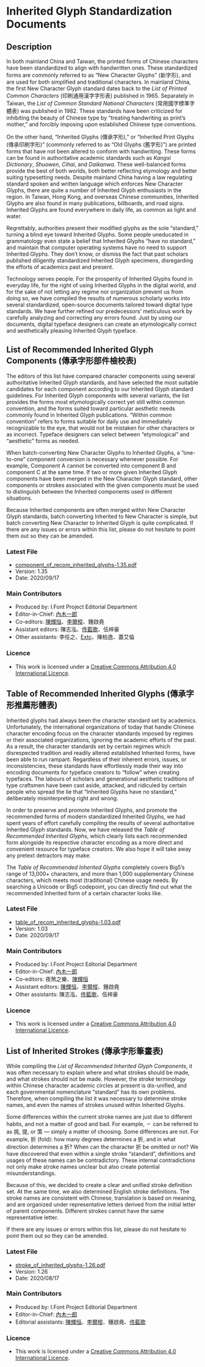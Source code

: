 # Inherited Glyph Standardization Documents

## Description

In both mainland China and Taiwan, the printed forms of Chinese characters have been standardized to align with handwritten ones. These standardized forms are commonly referred to as “New Character Glyphs” (新字形), and are used for both simplified and traditional characters. In mainland China, the first New Character Glyph standard dates back to the *List of Printed Common Characters* (印刷通用漢字字形表) published in 1965. Separately in Taiwan, the *List of Common Standard National Characters* (常用國字標準字體表) was published in 1982. These standards have been criticized for inhibiting the beauty of Chinese type by “treating handwriting as print’s mother,” and forcibly imposing upon established Chinese type conventions.

On the other hand, “Inherited Glyphs (傳承字形),” or “Inherited Print Glyphs (傳承印刷字形)” (commonly referred to as “Old Glyphs (舊字形)”) are printed forms that have not been altered to conform with handwriting. These forms can be found in authoritative academic standards such as *Kangxi Dictionary*, *Shuowen*, *Cihai*, and *Daikanwa*. These well-balanced forms provide the best of both worlds, both better reflecting etymology and better suiting typesetting needs. Despite mainland China having a law regulating standard spoken and written language which enforces New Character Glyphs, there are quite a number of Inherited Glyph enthusiasts in the region. In Taiwan, Hong Kong, and overseas Chinese communities, Inherited Glyphs are also found in many publications, billboards, and road signs. Inherited Glyphs are found everywhere in daily life, as common as light and water.

Regrettably, authorities present their modified glyphs as the sole “standard,” turning a blind eye toward Inherited Glyphs. Some people uneducated in grammatology even state a belief that Inherited Glyphs “have no standard,” and maintain that computer operating systems have no need to support Inherited Glyphs. They don’t know, or dismiss the fact that past scholars published diligently standardized Inherited Glyph specimens, disregarding the efforts of academics past and present.

Technology serves people. For the prosperity of Inherited Glyphs found in everyday life, for the right of using Inherited Glyphs in the digital world, and for the sake of not letting any regime nor organization prevent us from doing so, we have compiled the results of numerous scholarly works into several standardized, open-source documents tailored toward digital type standards. We have further refined our predecessors’ meticulous work by carefully analyzing and correcting any errors found. Just by using our documents, digital typeface designers can create an etymologically correct and aesthetically pleasing Inherited Glyph typeface.

## List of Recommended Inherited Glyph Components (傳承字形部件檢校表)

The editors of this list have compared character components using several authoritative Inherited Glyph standards, and have selected the most suitable candidates for each component according to our Inherited Glyph standard guidelines. For Inherited Glyph components with several variants, the list provides the forms most etymologically correct yet still within common convention, and the forms suited toward particular aesthetic needs commonly found in Inherited Glyph publications.  “Within common convention” refers to forms suitable for daily use and immediately recognizable to the eye, that would not be mistaken for other characters or as incorrect. Typeface designers can select between “etymological” and “aesthetic” forms as needed.

When batch-converting New Character Glyphs to Inherited Glyphs, a “one-to-one” component conversion is necessary whenever possible. For example, Component A cannot be converted into component B and component C at the same time. If two or more given Inherited Glyph components have been merged in the New Character Glyph standard, other components or strokes associated with the given components must be used to distinguish between the Inherited components used in different situations.

Because Inherited components are often merged within New Character Glyph standards, batch converting Inherited to New Character is simple, but batch converting New Character to Inherited Glyph is quite complicated. If there are any issues or errors within this list, please do not hesitate to point them out so they can be amended.

### Latest File

* [component_of_recom_inherited_glyphs-1.35.pdf](component_of_recom_inherited_glyphs-1.35.pdf)
* Version: 1.35
* Date: 2020/09/17

### Main Contributors

* Produced by: I.Font Project Editorial Department
* Editor-in-Chief: [內木一郎](https://github.com/SyaoranHinata)
* Co-editors: [陳輝恒](https://github.com/hfhchan)、[李爾樅](https://github.com/Zonz-Ly)、鍾啟堯
* Assistant editors: 陳志泓、[佟藍歌](https://github.com/aikahiiragi)、伍梓豪
* Other assistants: 李任之、[Extc](https://github.com/extc)、陳柏逸、蓋艾倫

### Licence

* This work is licensed under a [Creative Commons Attribution 4.0 International Licence](https://creativecommons.org/licenses/by/4.0/).

## Table of Recommended Inherited Glyphs (傳承字形推薦形體表)

Inherited glyphs had always been the character standard set by academics. Unfortunately, the international organizations of today that handle Chinese character encoding focus on the character standards imposed by regimes or their associated organizations, ignoring the academic efforts of the past. As a result, the character standards set by certain regimes which disrespected tradition and readily altered established Inherited forms, have been able to run rampant. Regardless of their inherent errors, issues, or inconsistencies, these standards have effortlessly made their way into encoding documents for typeface creators to “follow” when creating typefaces. The labours of scholars and generational aesthetic traditions of type craftsmen have been cast aside, attacked, and ridiculed by certain people who spread the lie that “Inherited Glyphs have no standard,” deliberately misinterpreting right and wrong.

In order to preserve and promote Inherited Glyphs, and promote the recommended forms of modern standardized Inherited Glyphs, we had spent years of effort carefully compiling the results of several authoritative Inherited Glyph standards. Now, we have released the *Table of Recommended Inherited Glyphs*, which clearly lists each recommended form alongside its respective character encoding as a more direct and convenient resource for typeface creators. We also hope it will take away any pretext detractors may make.

The *Table of Recommended Inherited Glyphs* completely covers Big5’s range of 13,000+ characters, and more than 1,000 supplementary Chinese characters, which meets most (traditional) Chinese usage needs. By searching a Unicode or Big5 codepoint, you can directly find out what the recommended Inherited form of a certain character looks like.

### Latest File

* [table_of_recom_inherited_glyphs-1.03.pdf](table_of_recom_inherited_glyphs-1.03.pdf)
* Version: 1.03
* Date: 2020/09/17

### Main Contributors

* Produced by: I.Font Project Editorial Department
* Editor-in-Chief: [內木一郎](https://github.com/SyaoranHinata)
* Co-editors: 夜煞之樂、[陳輝恒](https://github.com/hfhchan)
* Assistant editors: [陳輝恒](https://github.com/hfhchan)、[李爾樅](https://github.com/Zonz-Ly)、鍾啟堯
* Other assistants: 陳志泓、[佟藍歌](https://github.com/aikahiiragi)、伍梓豪

### Licence

* This work is licensed under a [Creative Commons Attribution 4.0 International Licence](https://creativecommons.org/licenses/by/4.0/).

## List of Inherited Strokes (傳承字形筆畫表)

While compiling the *List of Recommended Inherited Glyph Components*, it was often necessary to explain where and what strokes should be made, and what strokes should not be made. However, the stroke terminology within Chinese character academic circles at present is dis-unified, and each governmental nomenclature “standard” has its own problems. Therefore, when compiling the list it was necessary to determine stroke names, and even the names of strokes unused within Inherited Glyphs.

Some differences within the current stroke names are just due to different habits, and not a matter of good and bad. For example, ㇀ can be referred to as 挑, 提, or 策 — simply a matter of choosing. Some differences are not. For example, 折 (fold): how many degrees determines a 折, and in what direction determines a 折? When can the character 折 be omitted or not? We have discovered that even within a single stroke “standard”, definitions and usages of these names can be contradictory. These internal contradictions not only make stroke names unclear but also create potential misunderstandings.

Because of this, we decided to create a clear and unified stroke definition set. At the same time, we also determined English stroke definitions. The stroke names are consistent with Chinese, translation is based on meaning, and are organized under representative letters derived from the initial letter of parent components. Different strokes cannot have the same representative letter.

If there are any issues or errors within this list, please do not hesitate to point them out so they can be amended.

### Latest File

* [stroke_of_inherited_glyphs-1.26.pdf](stroke_of_inherited_glyphs-1.26.pdf)
* Version: 1.26
* Date: 2020/08/17

### Main Contributors

* Produced by: I.Font Project Editorial Department
* Editor-in-Chief: [內木一郎](https://github.com/SyaoranHinata)
* Editorial assistants: [陳輝恒](https://github.com/hfhchan)、[李爾樅](https://github.com/Zonz-Ly)、鍾啟堯、[佟藍歌](https://github.com/aikahiiragi)

### Licence

* This work is licensed under a [Creative Commons Attribution 4.0 International Licence](https://creativecommons.org/licenses/by/4.0/).
